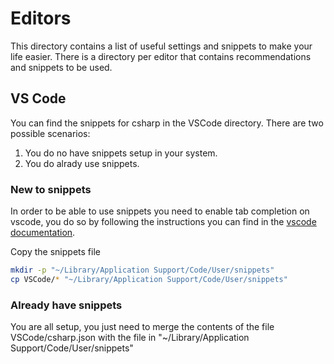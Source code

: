 # Editors 

This directory contains a list of useful settings and snippets to make your life easier. There is a directory per editor that contains recommendations
and snippets to be used.

## VS Code

You can find the snippets for csharp in the VSCode directory. There are two possible scenarios:

1. You do no have snippets setup in your system.
2. You do alrady use snippets.

### New to snippets 

In order to be able to use snippets you need to enable tab completion on vscode, you do so by following the instructions 
you can find in the [vscode documentation](https://code.visualstudio.com/docs/editor/userdefinedsnippets).

Copy the snippets file

```bash
mkdir -p "~/Library/Application Support/Code/User/snippets" 
cp VSCode/* "~/Library/Application Support/Code/User/snippets" 
```

### Already have snippets

You are all setup, you just need to merge the contents of the file VSCode/csharp.json with the file in "~/Library/Application Support/Code/User/snippets" 

